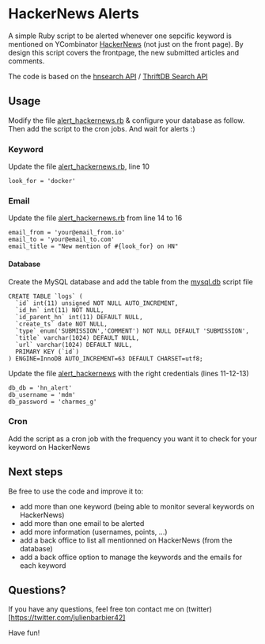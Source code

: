 # HackerNews Alerts

A simple Ruby script to be alerted whenever one sepcific keyword is mentioned on YCombinator [HackerNews](http://news.ycombinator.com) (not just on the front page).
By design this script covers the frontpage, the new submitted articles and comments.

The code is based on the [hnsearch API](https://www.hnsearch.com/api) / [ThriftDB Search API](http://www.thriftdb.com/documentation/rest-api/search-api)

## Usage

Modify the file [alert_hackernews.rb](https://github.com/jbarbier/hackernews_alert/blob/master/alert_hackernews.rb) & configure your database as follow.
Then add the script to the cron jobs. And wait for alerts :)

### Keyword

Update the file [alert_hackernews.rb](https://github.com/jbarbier/hackernews_alert/blob/master/alert_hackernews.rb), line 10

```
look_for = 'docker'
```

### Email

Update the file [alert_hackernews.rb](https://github.com/jbarbier/hackernews_alert/blob/master/alert_hackernews.rb) from line 14 to 16

```
email_from = 'your@email_from.io'
email_to = 'your@email_to.com'
email_title = "New mention of #{look_for} on HN"
```

#### Database

Create the MySQL database and add the table from the [mysql.db](https://github.com/jbarbier/hackernews_alert/blob/master/mysql.db) script file

```
CREATE TABLE `logs` (
  `id` int(11) unsigned NOT NULL AUTO_INCREMENT,
  `id_hn` int(11) NOT NULL,
  `id_parent_hn` int(11) DEFAULT NULL,
  `create_ts` date NOT NULL,
  `type` enum('SUBMISSION','COMMENT') NOT NULL DEFAULT 'SUBMISSION',
  `title` varchar(1024) DEFAULT NULL,
  `url` varchar(1024) DEFAULT NULL,
  PRIMARY KEY (`id`)
) ENGINE=InnoDB AUTO_INCREMENT=63 DEFAULT CHARSET=utf8;
```

Update the file [alert_hackernews](https://github.com/jbarbier/hackernews_alert/blob/master/alert_hackernews.rb) with the right credentials (lines 11-12-13)

```
db_db = 'hn_alert'
db_username = 'mdm'
db_password = 'charmes_g'
```

### Cron

Add the script as a cron job with the frequency you want it to check for your keyword on HackerNews

## Next steps

Be free to use the code and improve it to:
- add more than one keyword (being able to monitor several keywords on HackerNews)
- add more than one email to be alerted
- add more information (usernames, points, ...)
- add a back office to list all mentionned on HackerNews (from the database)
- add a back office option to manage the keywords and the emails for each keyword

## Questions?

If you have any questions, feel free ton contact me on (twitter)[https://twitter.com/julienbarbier42]

Have fun!
